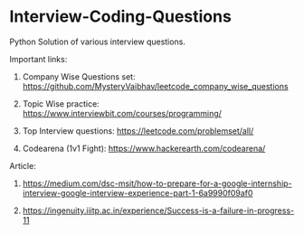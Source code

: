 # Interview-Coding-Questions
Python Solution of various interview questions.

Important links:

1) Company Wise Questions set: https://github.com/MysteryVaibhav/leetcode_company_wise_questions

2) Topic Wise practice: https://www.interviewbit.com/courses/programming/

3) Top Interview questions: https://leetcode.com/problemset/all/

4) Codearena (1v1 Fight): https://www.hackerearth.com/codearena/

Article:

1) https://medium.com/dsc-msit/how-to-prepare-for-a-google-internship-interview-google-interview-experience-part-1-6a9990f09af0

2) https://ingenuity.iiitp.ac.in/experience/Success-is-a-failure-in-progress-11

